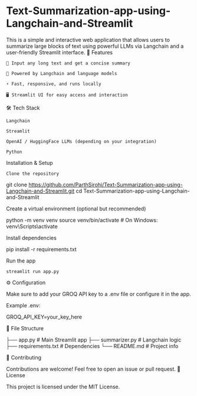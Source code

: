 # Text-Summarization-app-using-Langchain-and-Streamlit

This is a simple and interactive web application that allows users to summarize large blocks of text using powerful LLMs via Langchain and a user-friendly Streamlit interface.
🚀 Features

    📄 Input any long text and get a concise summary

    🧠 Powered by Langchain and language models

    ⚡ Fast, responsive, and runs locally

    🖥️ Streamlit UI for easy access and interaction

  🛠️ Tech Stack

    Langchain

    Streamlit

    OpenAI / HuggingFace LLMs (depending on your integration)

    Python

   Installation & Setup

    Clone the repository

git clone https://github.com/ParthSirohi/Text-Summarization-app-using-Langchain-and-Streamlit.git
cd Text-Summarization-app-using-Langchain-and-Streamlit

Create a virtual environment (optional but recommended)

python -m venv venv
source venv/bin/activate  # On Windows: venv\Scripts\activate

Install dependencies

pip install -r requirements.txt

Run the app

    streamlit run app.py

⚙️ Configuration

Make sure to add your  GROQ API key to a .env file or configure it in the app.

Example .env:

GROQ_API_KEY=your_key_here

📂 File Structure

├── app.py                  # Main Streamlit app
├── summarizer.py           # Langchain logic
├── requirements.txt        # Dependencies
└── README.md               # Project info

🤝 Contributing

Contributions are welcome! Feel free to open an issue or pull request.
📄 License

This project is licensed under the MIT License.
